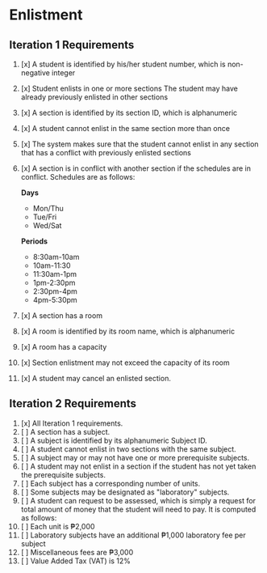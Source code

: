 # Enlistment

## Iteration 1 Requirements

1. [x] A student is identified by his/her student number, which is non-negative integer

2. [x] Student enlists in one or more sections The student may have already previously enlisted in other sections

3. [x] A section is identified by its section ID, which is alphanumeric

4. [x] A student cannot enlist in the same section more than once

5. [x] The system makes sure that the student cannot enlist in any section that has a conflict with previously enlisted sections

6. [x] A section is in conflict with another section if the schedules are in conflict. Schedules are as follows:
   
    **Days**
      - Mon/Thu
      - Tue/Fri
      - Wed/Sat

    **Periods**
      - 8:30am-10am 
      - 10am-11:30
      - 11:30am-1pm
      - 1pm-2:30pm
      - 2:30pm-4pm
      - 4pm-5:30pm

7. [x] A section has a room
8. [x] A room is identified by its room name, which is alphanumeric
9. [x] A room has a capacity
10. [x] Section enlistment may not exceed the capacity of its room
11. [x] A student may cancel an enlisted section.

## Iteration 2 Requirements

1. [x] All Iteration 1 requirements.
2. [ ] A section has a subject.
3. [ ] A subject is identified by its alphanumeric Subject ID.
4. [ ] A student cannot enlist in two sections with the same subject.
5. [ ] A subject may or may not have one or more prerequisite subjects.
6. [ ] A student may not enlist in a section if the student has not yet taken the prerequisite subjects.
7. [ ] Each subject has a corresponding number of units.
8. [ ] Some subjects may be designated as "laboratory" subjects.
9. [ ] A student can request to be assessed, which is simply a request for total amount of money that the student will need to pay. It is computed as follows:
10. [ ] Each unit is ₱2,000
11. [ ] Laboratory subjects have an additional ₱1,000 laboratory fee per subject
12. [ ] Miscellaneous fees are ₱3,000
13. [ ] Value Added Tax (VAT) is 12%
